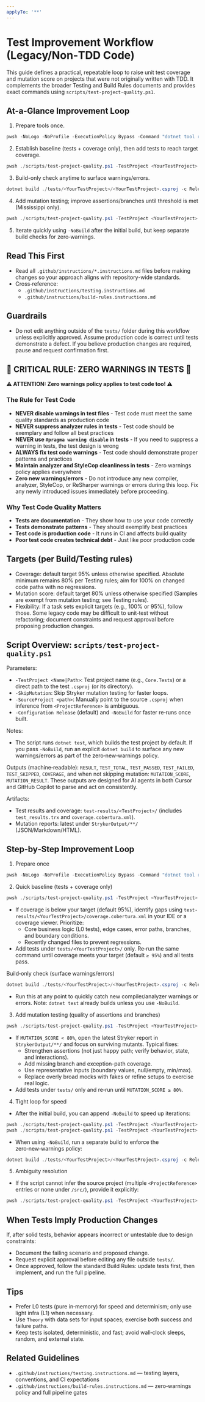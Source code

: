 ```yaml
---
applyTo: '**'
---
```


# Test Improvement Workflow (Legacy/Non‑TDD Code)

This guide defines a practical, repeatable loop to raise unit test coverage and mutation score on projects that were not originally written with TDD. It complements the broader Testing and Build Rules documents and provides exact commands using `scripts/test-project-quality.ps1`.

## At-a-Glance Improvement Loop

1) Prepare tools once.
```powershell
pwsh -NoLogo -NoProfile -ExecutionPolicy Bypass -Command "dotnet tool restore"
```
2) Establish baseline (tests + coverage only), then add tests to reach target coverage.
```powershell
pwsh ./scripts/test-project-quality.ps1 -TestProject <YourTestProject> -SkipMutation
```
3) Build-only check anytime to surface warnings/errors.
```powershell
dotnet build ./tests/<YourTestProject>/<YourTestProject>.csproj -c Release -warnaserror
```
4) Add mutation testing; improve assertions/branches until threshold is met (Mississippi only).
```powershell
pwsh ./scripts/test-project-quality.ps1 -TestProject <YourTestProject>
```
5) Iterate quickly using `-NoBuild` after the initial build, but keep separate build checks for zero‑warnings.


## Read This First

- Read all `.github/instructions/*.instructions.md` files before making changes so your approach aligns with repository-wide standards.
- Cross‑reference:
  - `.github/instructions/testing.instructions.md`
  - `.github/instructions/build-rules.instructions.md`

## Guardrails

- Do not edit anything outside of the `tests/` folder during this workflow unless explicitly approved. Assume production code is correct until tests demonstrate a defect. If you believe production changes are required, pause and request confirmation first.

## 🚨 CRITICAL RULE: ZERO WARNINGS IN TESTS 🚨

**⚠️ ATTENTION: Zero warnings policy applies to test code too! ⚠️**

### The Rule for Test Code
- **NEVER disable warnings in test files** - Test code must meet the same quality standards as production code
- **NEVER suppress analyzer rules in tests** - Test code should be exemplary and follow all best practices
- **NEVER use `#pragma warning disable` in tests** - If you need to suppress a warning in tests, the test design is wrong
- **ALWAYS fix test code warnings** - Test code should demonstrate proper patterns and practices
- **Maintain analyzer and StyleCop cleanliness in tests** - Zero warnings policy applies everywhere
- **Zero new warnings/errors** - Do not introduce any new compiler, analyzer, StyleCop, or ReSharper warnings or errors during this loop. Fix any newly introduced issues immediately before proceeding.

### Why Test Code Quality Matters
- **Tests are documentation** - They show how to use your code correctly
- **Tests demonstrate patterns** - They should exemplify best practices
- **Test code is production code** - It runs in CI and affects build quality
- **Poor test code creates technical debt** - Just like poor production code

## Targets (per Build/Testing rules)

- Coverage: default target 95% unless otherwise specified. Absolute minimum remains 80% per Testing rules; aim for 100% on changed code paths with no regressions.
- Mutation score: default target 80% unless otherwise specified (Samples are exempt from mutation testing; see Testing rules).
- Flexibility: If a task sets explicit targets (e.g., 100% or 95%), follow those. Some legacy code may be difficult to unit‑test without refactoring; document constraints and request approval before proposing production changes.

## Script Overview: `scripts/test-project-quality.ps1`

Parameters:
- `-TestProject <Name|Path>`: Test project name (e.g., `Core.Tests`) or a direct path to the test `.csproj` (or its directory).
- `-SkipMutation`: Skip Stryker mutation testing for faster loops.
- `-SourceProject <path>`: Manually point to the source `.csproj` when inference from `<ProjectReference>` is ambiguous.
- `-Configuration Release` (default) and `-NoBuild` for faster re‑runs once built.

Notes:
- The script runs `dotnet test`, which builds the test project by default. If you pass `-NoBuild`, run an explicit `dotnet build` to surface any new warnings/errors as part of the zero‑new‑warnings policy.

Outputs (machine‑readable): `RESULT`, `TEST_TOTAL`, `TEST_PASSED`, `TEST_FAILED`, `TEST_SKIPPED`, `COVERAGE`, and when not skipping mutation: `MUTATION_SCORE`, `MUTATION_RESULT`. These outputs are designed for AI agents in both Cursor and GitHub Copilot to parse and act on consistently.

Artifacts:
- Test results and coverage: `test-results/<TestProject>/` (includes `test_results.trx` and `coverage.cobertura.xml`).
- Mutation reports: latest under `StrykerOutput/**/` (JSON/Markdown/HTML).

## Step‑by‑Step Improvement Loop

1) Prepare once
```powershell
pwsh -NoLogo -NoProfile -ExecutionPolicy Bypass -Command "dotnet tool restore"
```

2) Quick baseline (tests + coverage only)
```powershell
pwsh ./scripts/test-project-quality.ps1 -TestProject <YourTestProject> -SkipMutation
```
- If coverage is below your target (default 95%), identify gaps using `test-results/<YourTestProject>/coverage.cobertura.xml` in your IDE or a coverage viewer. Prioritize:
  - Core business logic (L0 tests), edge cases, error paths, branches, and boundary conditions.
  - Recently changed files to prevent regressions.
- Add tests under `tests/<YourTestProject>/` only. Re‑run the same command until coverage meets your target (default `≥ 95%`) and all tests pass.

Build‑only check (surface warnings/errors)
```powershell
dotnet build ./tests/<YourTestProject>/<YourTestProject>.csproj -c Release -warnaserror
```
- Run this at any point to quickly catch new compiler/analyzer warnings or errors. Note: `dotnet test` already builds unless you use `-NoBuild`.

3) Add mutation testing (quality of assertions and branches)
```powershell
pwsh ./scripts/test-project-quality.ps1 -TestProject <YourTestProject>
```
- If `MUTATION_SCORE < 80%`, open the latest Stryker report in `StrykerOutput/**/` and focus on surviving mutants. Typical fixes:
  - Strengthen assertions (not just happy path; verify behavior, state, and interactions).
  - Add missing branch and exception-path coverage.
  - Use representative inputs (boundary values, null/empty, min/max).
  - Replace overly broad mocks with fakes or refine setups to exercise real logic.
- Add tests under `tests/` only and re‑run until `MUTATION_SCORE ≥ 80%`.

4) Tight loop for speed
- After the initial build, you can append `-NoBuild` to speed up iterations:
```powershell
pwsh ./scripts/test-project-quality.ps1 -TestProject <YourTestProject> -SkipMutation -NoBuild
pwsh ./scripts/test-project-quality.ps1 -TestProject <YourTestProject> -NoBuild
```
- When using `-NoBuild`, run a separate build to enforce the zero‑new‑warnings policy:
```powershell
dotnet build ./tests/<YourTestProject>/<YourTestProject>.csproj -c Release -warnaserror
```

5) Ambiguity resolution
- If the script cannot infer the source project (multiple `<ProjectReference>` entries or none under `/src/`), provide it explicitly:
```powershell
pwsh ./scripts/test-project-quality.ps1 -TestProject <YourTestProject> -SourceProject ./src/<Project>/<Project>.csproj
```

## When Tests Imply Production Changes

If, after solid tests, behavior appears incorrect or untestable due to design constraints:
- Document the failing scenario and proposed change.
- Request explicit approval before editing any file outside `tests/`.
- Once approved, follow the standard Build Rules: update tests first, then implement, and run the full pipeline.

## Tips

- Prefer L0 tests (pure in‑memory) for speed and determinism; only use light infra (L1) when necessary.
- Use `Theory` with data sets for input spaces; exercise both success and failure paths.
- Keep tests isolated, deterministic, and fast; avoid wall‑clock sleeps, random, and external state.

## Related Guidelines

- `.github/instructions/testing.instructions.md` — testing layers, conventions, and CI expectations
- `.github/instructions/build-rules.instructions.md` — zero‑warnings policy and full pipeline gates


